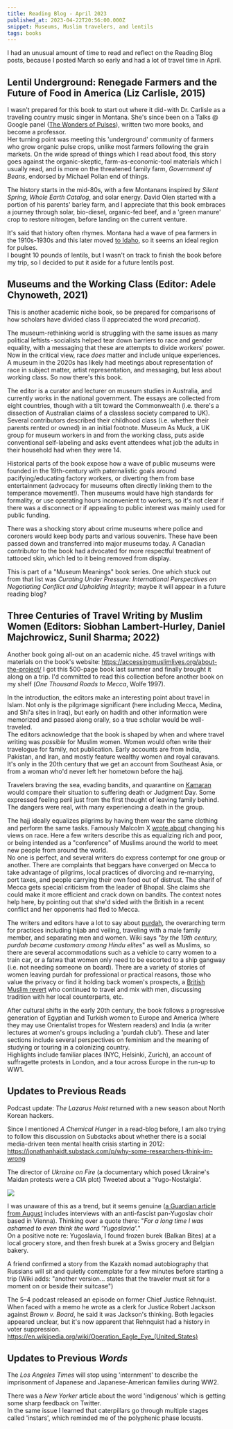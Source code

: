 ```yaml
---
title: Reading Blog - April 2023
published_at: 2023-04-22T20:56:00.000Z
snippet: Museums, Muslim travelers, and lentils
tags: books
---
```


I had an unusual amount of time to read and reflect on the Reading Blog posts, because I posted March so early and had a lot of travel time in April.

## Lentil Underground: Renegade Farmers and the Future of Food in America (Liz Carlisle, 2015)

I wasn't prepared for this book to start out where it did - with Dr. Carlisle as a traveling country music singer in Montana. She's since been on a Talks @ Google panel ([The Wonders of Pulses](https://www.youtube.com/watch?v=akQrrQwj9YA)), written two more books, and become a professor.<br/>
Her turning point was meeting this 'underground' community of farmers who grow organic pulse crops, unlike most farmers following the grain markets. On the wide spread of things which I read about food, this story goes against the organic-skeptic, farm-as-economic-tool materials which I usually read, and is more on the threatened family farm, *Government of Beans*, endorsed by Michael Pollan end of things.

The history starts in the mid-80s, with a few Montanans inspired by *Silent Spring*, *Whole Earth Catalog*, and solar energy. David Oien started with a portion of his parents' barley farm, and I appreciate that this book embraces a journey through solar, bio-diesel, organic-fed beef, and a 'green manure' crop to restore nitrogen, before landing on the current venture.

It's said that history often rhymes. Montana had a wave of pea farmers in the 1910s-1930s and this later moved [to Idaho](https://gallatinvalleyseed.com/history.php), so it seems an ideal region for pulses.<br/>
I bought 10 pounds of lentils, but I wasn't on track to finish the book before my trip, so I decided to put it aside for a future lentils post.

## Museums and the Working Class (Editor: Adele Chynoweth, 2021)

This is another academic niche book, so be prepared for comparisons of how scholars have divided class (I appreciated the word *precariat*).

The museum-rethinking world is struggling with the same issues as many political leftists - socialists helped tear down barriers to race and gender equality, with a messaging that these are attempts to divide workers' power. Now in the critical view, race *does* matter and include unique experiences. A museum in the 2020s has likely had meetings about representation of race in subject matter, artist representation, and messaging, but less about working class. So now there's this book.

The editor is a curator and lecturer on museum studies in Australia, and currently works in the national government. The essays are collected from eight countries, though with a tilt toward the Commonwealth (i.e. there's a dissection of Australian claims of a classless society compared to UK). Several contributors described their childhood class (i.e. whether their parents rented or owned) in an initial footnote. Museum As Muck, a UK group for museum workers in and from the working class, puts aside conventional self-labeling and asks event attendees what job the adults in their household had when they were 14.

Historical parts of the book expose how a wave of public museums were founded in the 19th-century with paternalistic goals around pacifying/educating factory workers, or diverting them from base entertainment (advocacy for museums often directly linking them to the temperance movement!). Then museums would have high standards for formality, or use operating hours inconvenient to workers, so it's not clear if there was a disconnect or if appealing to public interest was mainly used for public funding.

There was a shocking story about crime museums where police and coroners would keep body parts and various souvenirs. These have been passed down and transferred into major museums today. A Canadian contributor to the book had advocated for more respectful treatment of tattooed skin, which led to it being removed from display.

This is part of a "Museum Meanings" book series. One which stuck out from that list was *Curating Under Pressure: International Perspectives on Negotiating Conflict and Upholding Integrity*; maybe it will appear in a future reading blog?

## Three Centuries of Travel Writing by Muslim Women (Editors: Siobhan Lambert-Hurley, Daniel Majchrowicz, Sunil Sharma; 2022)

Another book going all-out on an academic niche. 45 travel writings with materials on the book's website: https://accessingmuslimlives.org/about-the-project/ I got this 500-page book last summer and finally brought it along on a trip. I'd committed to read this collection before another book on my shelf (*One Thousand Roads to Mecca*, Wolfe 1997).

In the introduction, the editors make an interesting point about travel in Islam. Not only is the pilgrimage significant (here including Mecca, Medina, and Shi'a sites in Iraq), but early on hadith and other information were memorized and passed along orally, so a true scholar would be well-traveled.<br/>
The editors acknowledge that the book is shaped by when and where travel writing was *possible* for Muslim women. Women would often write their travelogue for family, not publication. Early accounts are from India, Pakistan, and Iran, and mostly feature wealthy women and royal caravans. It's only in the 20th century that we get an account from Southeast Asia, or from a woman who'd never left her hometown before the hajj.

Travelers braving the sea, evading bandits, and quarantine on [Kamaran](https://en.wikipedia.org/wiki/Kamaran) would compare their situation to suffering death or Judgment Day. Some expressed feeling peril just from the first thought of leaving family behind. The dangers were real, with many experiencing a death in the group.

The hajj ideally equalizes pilgrims by having them wear the same clothing and perform the same tasks. Famously Malcolm X [wrote about](https://www.islamicity.org/6279/malcolm-x-the-pilgrimage-to-makkah/) changing his views on race. Here a few writers describe this as equalizing rich and poor, or being intended as a "conference" of Muslims around the world to meet new people from around the world.<br/>
No one is perfect, and several writers do express contempt for one group or another. There are complaints that beggars have converged on Mecca to take advantage of pilgrims, local practices of divorcing and re-marrying, port taxes, and people carrying their own food out of distrust. The sharif of Mecca gets special criticism from the leader of Bhopal. She claims she could make it more efficient and crack down on bandits. The context notes help here, by pointing out that she'd sided with the British in a recent conflict and her opponents had fled to Mecca.

The writers and editors have a lot to say about [purdah](https://en.wikipedia.org/wiki/Purdah), the overarching term for practices including hijab and veiling, traveling with a male family member, and separating men and women. Wiki says "*by the 19th century, purdah became customary among Hindu elites*" as well as Muslims, so there are several accommodations such as a vehicle to carry women to a train car, or a fatwa that women only need to be escorted to a ship gangway (i.e. not needing someone on board). There are a variety of stories of women leaving purdah for professional or practical reasons, those who value the privacy or find it holding back women's  prospects, a [British Muslim revert](https://en.wikipedia.org/wiki/Zainab_Cobbold) who continued to travel and mix with men, discussing tradition with her local counterparts, etc.

After cultural shifts in the early 20th century, the book follows a progressive generation of Egyptian and Turkish women to Europe and America (where they may use Orientalist tropes for Western readers) and India (a writer lectures at women's groups including a 'purdah club'). These and later sections include several perspectives on feminism and the meaning of studying or touring in a colonizing country.<br/>
Highlights include familiar places (NYC, Helsinki, Zurich), an account of suffragette protests in London, and a tour across Europe in the run-up to WW1.

## Updates to Previous Reads

Podcast update: *The Lazarus Heist* returned with a new season about North Korean hackers.

Since I mentioned *A Chemical Hunger* in a read-blog before, I am also trying to follow this discussion on Substacks about whether there is a social media-driven teen mental health crisis starting in 2012: https://jonathanhaidt.substack.com/p/why-some-researchers-think-im-wrong

The director of *Ukraine on Fire* (a documentary which posed Ukraine's Maidan protests were a CIA plot) Tweeted about a 'Yugo-Nostalgia'.

<img src="/blog-images/read-04-23-1.png"/>

I was unaware of this as a trend, but it seems genuine ([a Guardian article from August](https://www.theguardian.com/world/2022/aug/25/everyone-loved-each-other-rise-yugonostalgia-tito) includes interviews with an anti-fascist pan-Yugoslav choir based in Vienna). Thinking over a quote there: "*For a long time I was ashamed to even think the word 'Yugoslavia'.*"
<br/>On a positive note re: Yugoslavia, I found frozen burek (Balkan Bites) at a local grocery store, and then fresh burek at a Swiss grocery and Belgian bakery.

A friend confirmed a story from the Kazakh nomad autobiography that Russians will sit and quietly contemplate for a few minutes before starting a trip (Wiki adds: "another version… states that the traveler must sit for a moment on or beside their suitcase")

The 5–4 podcast released an episode on former Chief Justice Rehnquist. When faced with a memo he wrote as a clerk for Justice Robert Jackson against *Brown v. Board*, he said it was Jackson's thinking. Both legacies appeared unclear, but it's now apparent that Rehnquist had a history in voter suppression. https://en.wikipedia.org/wiki/Operation_Eagle_Eye_(United_States)

## Updates to Previous *Words*

The *Los Angeles Times* will stop using 'internment' to describe the imprisonment of Japanese and Japanese-American families during WW2.

There was a *New Yorker* article about the word 'indigenous' which is getting some sharp feedback on Twitter.<br/>
In the same issue I learned that caterpillars go through multiple stages called 'instars', which reminded me of the polyphenic phase locusts.

<br/>
<br/>
<br/>
<br/>
